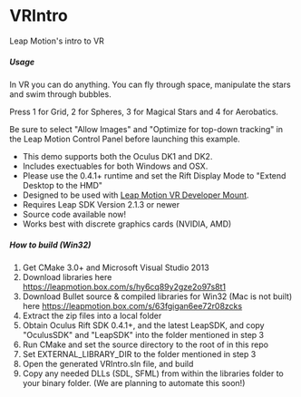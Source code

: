 VRIntro
=======

Leap Motion's intro to VR

##### Usage

In VR you can do anything.  You can fly through space, manipulate the stars and swim through bubbles.

Press 1 for Grid, 2 for Spheres, 3 for Magical Stars and 4 for Aerobatics.

Be sure to select "Allow Images" and "Optimize for top-down tracking" in the Leap Motion Control Panel before launching this example.

* This demo supports both the Oculus DK1 and DK2.
* Includes exectuables for both Windows and OSX.
* Please use the 0.4.1+ runtime and set the Rift Display Mode to "Extend Desktop to the HMD"
* Designed to be used with [Leap Motion VR Developer Mount](https://developer.leapmotion.com/vr).
* Requires Leap SDK Version 2.1.3 or newer
* Source code available now!
* Works best with discrete graphics cards (NVIDIA, AMD)

##### How to build (Win32)

1. Get CMake 3.0+ and Microsoft Visual Studio 2013
2. Download libraries here https://leapmotion.box.com/s/hy6cq89y2gze2o97s8t1
2. Download Bullet source & compiled libraries for Win32 (Mac is not built) here https://leapmotion.box.com/s/63fgigan6ee72r08zcks
3. Extract the zip files into a local folder
4. Obtain Oculus Rift SDK 0.4.1+, and the latest LeapSDK, and copy "OculusSDK" and "LeapSDK" into the folder mentioned in step 3
5. Run CMake and set the source directory to the root of in this repo
6. Set EXTERNAL_LIBRARY_DIR to the folder mentioned in step 3
7. Open the generated VRIntro.sln file, and build
8. Copy any needed DLLs (SDL, SFML) from within the libraries folder to your binary folder. (We are planning to automate this soon!)
